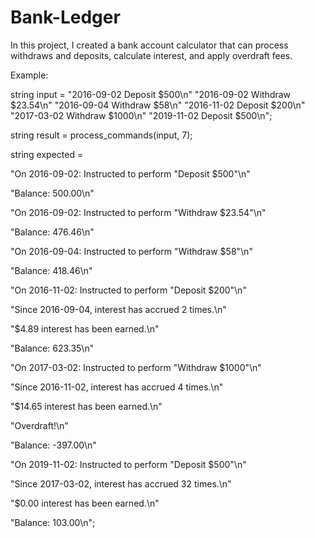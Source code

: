 # Bank-Ledger
In this project, I created a bank account calculator that can process withdraws and deposits, calculate interest, and apply overdraft fees. 

Example:

string input = 
"2016-09-02 Deposit $500\n"
"2016-09-02 Withdraw $23.54\n"
"2016-09-04 Withdraw $58\n"
"2016-11-02 Deposit $200\n"
"2017-03-02 Withdraw $1000\n"
"2019-11-02 Deposit $500\n";

string result = process_commands(input, 7);

string expected = 

"On 2016-09-02: Instructed to perform \"Deposit $500\"\n"

"Balance: 500.00\n"

"On 2016-09-02: Instructed to perform \"Withdraw $23.54\"\n"

"Balance: 476.46\n"

"On 2016-09-04: Instructed to perform \"Withdraw $58\"\n"

"Balance: 418.46\n"

"On 2016-11-02: Instructed to perform \"Deposit $200\"\n"

"Since 2016-09-04, interest has accrued 2 times.\n"

"$4.89 interest has been earned.\n"

"Balance: 623.35\n"

"On 2017-03-02: Instructed to perform \"Withdraw $1000\"\n"

"Since 2016-11-02, interest has accrued 4 times.\n"

"$14.65 interest has been earned.\n"

"Overdraft!\n"

"Balance: -397.00\n"

"On 2019-11-02: Instructed to perform \"Deposit $500\"\n"

"Since 2017-03-02, interest has accrued 32 times.\n"

"$0.00 interest has been earned.\n"

"Balance: 103.00\n";
